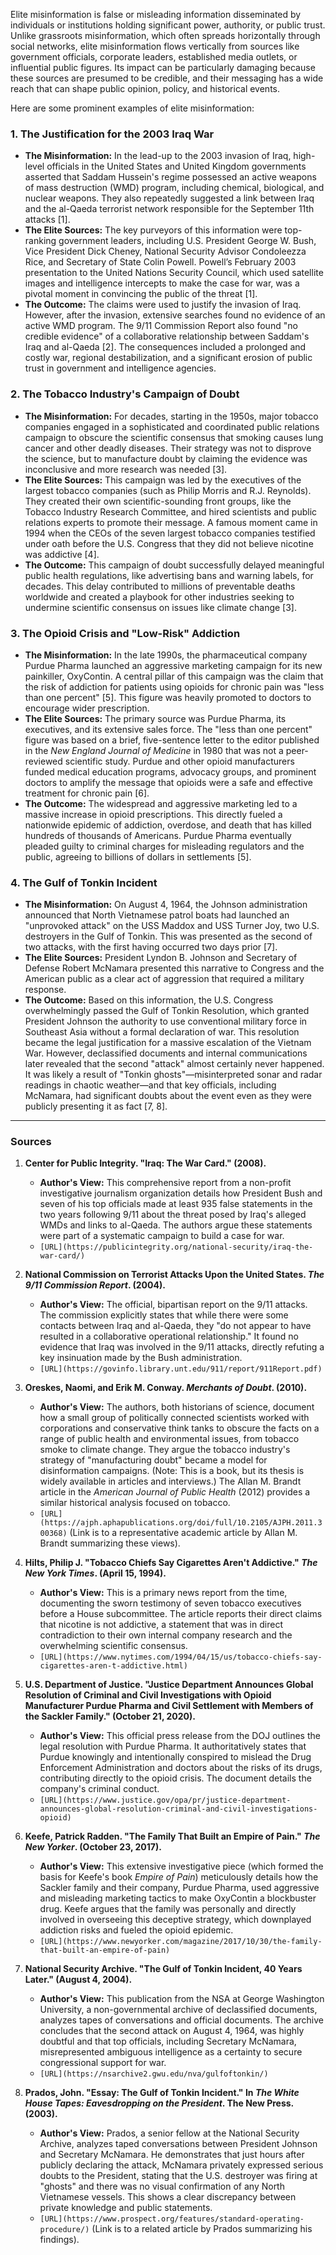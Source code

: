 Elite misinformation is false or misleading information disseminated by individuals or institutions holding significant power, authority, or public trust. Unlike grassroots misinformation, which often spreads horizontally through social networks, elite misinformation flows vertically from sources like government officials, corporate leaders, established media outlets, or influential public figures. Its impact can be particularly damaging because these sources are presumed to be credible, and their messaging has a wide reach that can shape public opinion, policy, and historical events.

Here are some prominent examples of elite misinformation:

### 1. The Justification for the 2003 Iraq War

*   **The Misinformation:** In the lead-up to the 2003 invasion of Iraq, high-level officials in the United States and United Kingdom governments asserted that Saddam Hussein's regime possessed an active weapons of mass destruction (WMD) program, including chemical, biological, and nuclear weapons. They also repeatedly suggested a link between Iraq and the al-Qaeda terrorist network responsible for the September 11th attacks [1].
*   **The Elite Sources:** The key purveyors of this information were top-ranking government leaders, including U.S. President George W. Bush, Vice President Dick Cheney, National Security Advisor Condoleezza Rice, and Secretary of State Colin Powell. Powell’s February 2003 presentation to the United Nations Security Council, which used satellite images and intelligence intercepts to make the case for war, was a pivotal moment in convincing the public of the threat [1].
*   **The Outcome:** The claims were used to justify the invasion of Iraq. However, after the invasion, extensive searches found no evidence of an active WMD program. The 9/11 Commission Report also found "no credible evidence" of a collaborative relationship between Saddam's Iraq and al-Qaeda [2]. The consequences included a prolonged and costly war, regional destabilization, and a significant erosion of public trust in government and intelligence agencies.

### 2. The Tobacco Industry's Campaign of Doubt

*   **The Misinformation:** For decades, starting in the 1950s, major tobacco companies engaged in a sophisticated and coordinated public relations campaign to obscure the scientific consensus that smoking causes lung cancer and other deadly diseases. Their strategy was not to disprove the science, but to manufacture doubt by claiming the evidence was inconclusive and more research was needed [3].
*   **The Elite Sources:** This campaign was led by the executives of the largest tobacco companies (such as Philip Morris and R.J. Reynolds). They created their own scientific-sounding front groups, like the Tobacco Industry Research Committee, and hired scientists and public relations experts to promote their message. A famous moment came in 1994 when the CEOs of the seven largest tobacco companies testified under oath before the U.S. Congress that they did not believe nicotine was addictive [4].
*   **The Outcome:** This campaign of doubt successfully delayed meaningful public health regulations, like advertising bans and warning labels, for decades. This delay contributed to millions of preventable deaths worldwide and created a playbook for other industries seeking to undermine scientific consensus on issues like climate change [3].

### 3. The Opioid Crisis and "Low-Risk" Addiction

*   **The Misinformation:** In the late 1990s, the pharmaceutical company Purdue Pharma launched an aggressive marketing campaign for its new painkiller, OxyContin. A central pillar of this campaign was the claim that the risk of addiction for patients using opioids for chronic pain was "less than one percent" [5]. This figure was heavily promoted to doctors to encourage wider prescription.
*   **The Elite Sources:** The primary source was Purdue Pharma, its executives, and its extensive sales force. The "less than one percent" figure was based on a brief, five-sentence letter to the editor published in the *New England Journal of Medicine* in 1980 that was not a peer-reviewed scientific study. Purdue and other opioid manufacturers funded medical education programs, advocacy groups, and prominent doctors to amplify the message that opioids were a safe and effective treatment for chronic pain [6].
*   **The Outcome:** The widespread and aggressive marketing led to a massive increase in opioid prescriptions. This directly fueled a nationwide epidemic of addiction, overdose, and death that has killed hundreds of thousands of Americans. Purdue Pharma eventually pleaded guilty to criminal charges for misleading regulators and the public, agreeing to billions of dollars in settlements [5].

### 4. The Gulf of Tonkin Incident

*   **The Misinformation:** On August 4, 1964, the Johnson administration announced that North Vietnamese patrol boats had launched an "unprovoked attack" on the USS Maddox and USS Turner Joy, two U.S. destroyers in the Gulf of Tonkin. This was presented as the second of two attacks, with the first having occurred two days prior [7].
*   **The Elite Sources:** President Lyndon B. Johnson and Secretary of Defense Robert McNamara presented this narrative to Congress and the American public as a clear act of aggression that required a military response.
*   **The Outcome:** Based on this information, the U.S. Congress overwhelmingly passed the Gulf of Tonkin Resolution, which granted President Johnson the authority to use conventional military force in Southeast Asia without a formal declaration of war. This resolution became the legal justification for a massive escalation of the Vietnam War. However, declassified documents and internal communications later revealed that the second "attack" almost certainly never happened. It was likely a result of "Tonkin ghosts"—misinterpreted sonar and radar readings in chaotic weather—and that key officials, including McNamara, had significant doubts about the event even as they were publicly presenting it as fact [7, 8].

---
### Sources

1.  **Center for Public Integrity. "Iraq: The War Card." (2008).**
    *   **Author's View:** This comprehensive report from a non-profit investigative journalism organization details how President Bush and seven of his top officials made at least 935 false statements in the two years following 9/11 about the threat posed by Iraq's alleged WMDs and links to al-Qaeda. The authors argue these statements were part of a systematic campaign to build a case for war.
    *   `[URL](https://publicintegrity.org/national-security/iraq-the-war-card/)`

2.  **National Commission on Terrorist Attacks Upon the United States. *The 9/11 Commission Report*. (2004).**
    *   **Author's View:** The official, bipartisan report on the 9/11 attacks. The commission explicitly states that while there were some contacts between Iraq and al-Qaeda, they "do not appear to have resulted in a collaborative operational relationship." It found no evidence that Iraq was involved in the 9/11 attacks, directly refuting a key insinuation made by the Bush administration.
    *   `[URL](https://govinfo.library.unt.edu/911/report/911Report.pdf)`

3.  **Oreskes, Naomi, and Erik M. Conway. *Merchants of Doubt*. (2010).**
    *   **Author's View:** The authors, both historians of science, document how a small group of politically connected scientists worked with corporations and conservative think tanks to obscure the facts on a range of public health and environmental issues, from tobacco smoke to climate change. They argue the tobacco industry's strategy of "manufacturing doubt" became a model for disinformation campaigns. (Note: This is a book, but its thesis is widely available in articles and interviews.) The Allan M. Brandt article in the *American Journal of Public Health* (2012) provides a similar historical analysis focused on tobacco.
    *   `[URL](https://ajph.aphapublications.org/doi/full/10.2105/AJPH.2011.300368)` (Link is to a representative academic article by Allan M. Brandt summarizing these views).

4.  **Hilts, Philip J. "Tobacco Chiefs Say Cigarettes Aren't Addictive." *The New York Times*. (April 15, 1994).**
    *   **Author's View:** This is a primary news report from the time, documenting the sworn testimony of seven tobacco executives before a House subcommittee. The article reports their direct claims that nicotine is not addictive, a statement that was in direct contradiction to their own internal company research and the overwhelming scientific consensus.
    *   `[URL](https://www.nytimes.com/1994/04/15/us/tobacco-chiefs-say-cigarettes-aren-t-addictive.html)`

5.  **U.S. Department of Justice. "Justice Department Announces Global Resolution of Criminal and Civil Investigations with Opioid Manufacturer Purdue Pharma and Civil Settlement with Members of the Sackler Family." (October 21, 2020).**
    *   **Author's View:** This official press release from the DOJ outlines the legal resolution with Purdue Pharma. It authoritatively states that Purdue knowingly and intentionally conspired to mislead the Drug Enforcement Administration and doctors about the risks of its drugs, contributing directly to the opioid crisis. The document details the company's criminal conduct.
    *   `[URL](https://www.justice.gov/opa/pr/justice-department-announces-global-resolution-criminal-and-civil-investigations-opioid)`

6.  **Keefe, Patrick Radden. "The Family That Built an Empire of Pain." *The New Yorker*. (October 23, 2017).**
    *   **Author's View:** This extensive investigative piece (which formed the basis for Keefe's book *Empire of Pain*) meticulously details how the Sackler family and their company, Purdue Pharma, used aggressive and misleading marketing tactics to make OxyContin a blockbuster drug. Keefe argues that the family was personally and directly involved in overseeing this deceptive strategy, which downplayed addiction risks and fueled the opioid epidemic.
    *   `[URL](https://www.newyorker.com/magazine/2017/10/30/the-family-that-built-an-empire-of-pain)`

7.  **National Security Archive. "The Gulf of Tonkin Incident, 40 Years Later." (August 4, 2004).**
    *   **Author's View:** This publication from the NSA at George Washington University, a non-governmental archive of declassified documents, analyzes tapes of conversations and official documents. The archive concludes that the second attack on August 4, 1964, was highly doubtful and that top officials, including Secretary McNamara, misrepresented ambiguous intelligence as a certainty to secure congressional support for war.
    *   `[URL](https://nsarchive2.gwu.edu/nva/gulfoftonkin/)`

8.  **Prados, John. "Essay: The Gulf of Tonkin Incident." In *The White House Tapes: Eavesdropping on the President*. The New Press. (2003).**
    *   **Author's View:** Prados, a senior fellow at the National Security Archive, analyzes taped conversations between President Johnson and Secretary McNamara. He demonstrates that just hours after publicly declaring the attack, McNamara privately expressed serious doubts to the President, stating that the U.S. destroyer was firing at "ghosts" and there was no visual confirmation of any North Vietnamese vessels. This shows a clear discrepancy between private knowledge and public statements.
    *   `[URL](https://www.prospect.org/features/standard-operating-procedure/)` (Link is to a related article by Prados summarizing his findings).